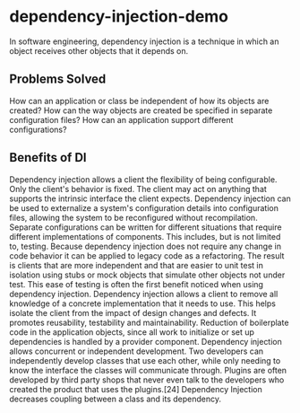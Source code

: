 # dependency-injection-demo
In software engineering, dependency injection is a technique in which an object receives other objects that it depends on. 


## Problems Solved
How can an application or class be independent of how its objects are created?
How can the way objects are created be specified in separate configuration files?
How can an application support different configurations?

## Benefits of DI
Dependency injection allows a client the flexibility of being configurable. Only the client's behavior is fixed. The client may act on anything that supports the intrinsic interface the client expects.
Dependency injection can be used to externalize a system's configuration details into configuration files, allowing the system to be reconfigured without recompilation. Separate configurations can be written for different situations that require different implementations of components. This includes, but is not limited to, testing.
Because dependency injection does not require any change in code behavior it can be applied to legacy code as a refactoring. The result is clients that are more independent and that are easier to unit test in isolation using stubs or mock objects that simulate other objects not under test. This ease of testing is often the first benefit noticed when using dependency injection.
Dependency injection allows a client to remove all knowledge of a concrete implementation that it needs to use. This helps isolate the client from the impact of design changes and defects. It promotes reusability, testability and maintainability.
Reduction of boilerplate code in the application objects, since all work to initialize or set up dependencies is handled by a provider component.
Dependency injection allows concurrent or independent development. Two developers can independently develop classes that use each other, while only needing to know the interface the classes will communicate through. Plugins are often developed by third party shops that never even talk to the developers who created the product that uses the plugins.[24]
Dependency Injection decreases coupling between a class and its dependency.
